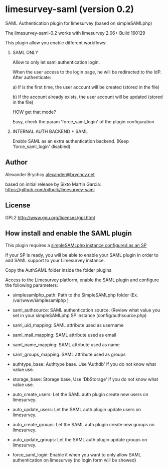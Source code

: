 limesurvey-saml  (version 0.2)
==============================

SAML Authentication plugin for limesurvey (based on simpleSAMLphp)

The limesurvey-saml-0.2 works with limesurvey 2.06+ Build 160129


This plugin allow you enable different workflows:

1. SAML ONLY

    Allow to only let saml authentication login.

    When the user access to the login page, he will be redirected to the IdP. After authenticate:
 
      a) If is the first time, the user account will be created (stored in the file)

      b) If the account already exists, the user account will be updated (stored in the file)


    HOW get that mode?

    Easy, check the param 'force_saml_login' of the plugin configuration


2. INTERNAL AUTH BACKEND + SAML

    Enable SAML as an extra authentication backend. (Keep 'force_saml_login' disabled)



Author
------

Alexander Brychcy <alexander@brychcy.net>

based on initial release by Sixto Martin Garcia: https://github.com/pitbulk/limesurvey-saml

License
-------

GPL2 http://www.gnu.org/licenses/gpl.html


How install and enable the SAML plugin
--------------------------------------

This plugin requires a [simpleSAMLphp instance configured as an SP](http://simplesamlphp.org/docs/stable/simplesamlphp-sp)

If your SP is ready, you will be able to enable your SAML plugin in order to add SAML support to your Limesurvey instance.


Copy the AuthSAML folder inside the folder plugins

Access to the Limesurvey platform, enable the SAML plugin and configure the following parameters:

 * simplesamlphp_path: Path to the SimpleSAMLphp folder  (Ex. /var/www/simplesamlphp )

 * saml_authsource: SAML authentication source. (Review what value you set in your simpleSAMLphp SP instance (config/authsource.php)

 * saml_uid_mapping: SAML attribute used as username

 * saml_mail_mapping: SAML attribute used as email

 * saml_name_mapping: SAML attribute used as name

 * saml_groups_mapping: SAML attribute used as groups
 
 * authtype_base: Authtype base. Use 'Authdb' if you do not know what value use.

 * storage_base: Storage base, Use 'DbStorage' if you do not know what value use.

 * auto_create_users: Let the SAML auth plugin create new users on limesurvey.

 * auto_update_users: Let the SAML auth plugin update users on limesurvey.

 * auto_create_groups: Let the SAML auth plugin create new groups on limesurvey.

 * auto_update_groups: Let the SAML auth plugin update groups on limesurvey.
 
 * force_saml_login: Enable it when you want to only allow SAML authentication on limesurvey (no login form will be showed)

